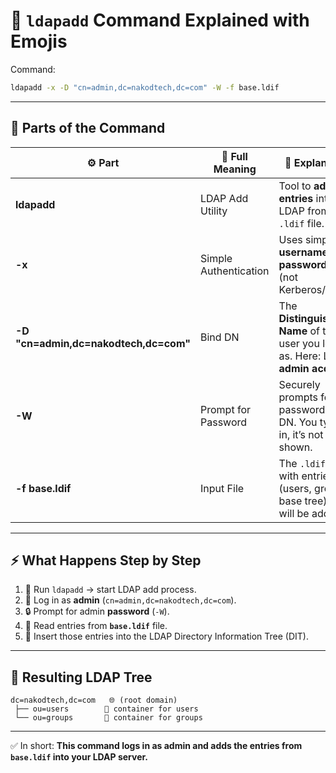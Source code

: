 # 🔐 `ldapadd` Command Explained with Emojis

Command:

```bash
ldapadd -x -D "cn=admin,dc=nakodtech,dc=com" -W -f base.ldif
```

---

## 🧩 Parts of the Command

| ⚙️ Part | 📝 Full Meaning | 📌 Explanation |
|---------|----------------|----------------|
| **ldapadd** | LDAP Add Utility | Tool to **add entries** into LDAP from an `.ldif` file. |
| **-x** | Simple Authentication | Uses simple **username + password** auth (not Kerberos/SASL). |
| **-D "cn=admin,dc=nakodtech,dc=com"** | Bind DN | The **Distinguished Name** of the user you log in as. Here: LDAP **admin account**. |
| **-W** | Prompt for Password | Securely prompts for the password of the DN. You type it in, it’s not shown. |
| **-f base.ldif** | Input File | The `.ldif` file with entries (users, groups, base tree) that will be added. |

---

## ⚡ What Happens Step by Step

1. 🏃 Run `ldapadd` → start LDAP add process.  
2. 🔑 Log in as **admin** (`cn=admin,dc=nakodtech,dc=com`).  
3. 🔒 Prompt for admin **password** (`-W`).  
4. 📂 Read entries from **`base.ldif`** file.  
5. 🌳 Insert those entries into the LDAP Directory Information Tree (DIT).  

---

## 🌳 Resulting LDAP Tree

```
dc=nakodtech,dc=com   🌐 (root domain)
 ├── ou=users        👤 container for users
 └── ou=groups       👥 container for groups
```

---

✅ In short: **This command logs in as admin and adds the entries from `base.ldif` into your LDAP server.**
